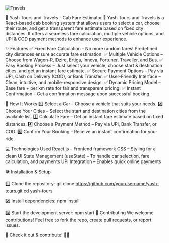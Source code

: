 








![Travels](https://github.com/user-attachments/assets/39e38c82-5efa-4c5b-8c23-d0f9652ff28d)











🚗 Yash Tours and Travels - Cab Fare Estimator 🚗
Yash Tours and Travels is a React-based cab booking system that allows users to select a car, choose their route, and get a transparent fare estimate based on fixed city distances. It offers a seamless fare calculation, multiple vehicle options, and UPI & COD payment methods to enhance user experience.

✨ Features
✅ Fixed Fare Calculation – No more random fares! Predefined city distances ensure accurate fare estimation.
✅ Multiple Vehicle Options – Choose from Wagon-R, Dzire, Ertiga, Innova, Fortuner, Traveller, and Bus.
✅ Easy Booking Process – Just select your vehicle, choose start & destination cities, and get an instant fare estimate.
✅ Secure Payment Options – Pay via UPI, Cash on Delivery (COD), or Bank Transfer.
✅ User-Friendly Interface – Clean, intuitive, and mobile-responsive design.
✅ Dynamic Pricing Model – Base fare + per km rate for fair and transparent pricing.
✅ Instant Confirmation – Get a confirmation message upon successful booking.

📌 How It Works
1️⃣ Select a Car – Choose a vehicle that suits your needs.
2️⃣ Choose Your Cities – Select the start and destination cities from the available list.
3️⃣ Calculate Fare – Get an instant fare estimate based on fixed distances.
4️⃣ Choose a Payment Method – Pay via UPI, Bank Transfer, or COD.
5️⃣ Confirm Your Booking – Receive an instant confirmation for your ride.

💻 Technologies Used
React.js – Frontend framework
CSS – Styling for a clean UI
State Management (useState) – To handle car selection, fare calculation, and payments
UPI Integration – Enables quick online payments

🛠 Installation & Setup

1️⃣ Clone the repository:
git clone https://github.com/yourusername/yash-tours.git
cd yash-tours

2️⃣ Install dependencies:
npm install

3️⃣ Start the development server:
npm start
🚀 Contributing
We welcome contributions! Feel free to fork the repo, create pull requests, or report issues.

🔗 Check it out & contribute! 🚗✨
